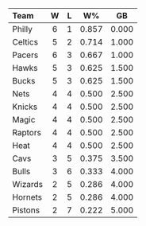 | Team                             |  W  |  L  |  W%   |  GB   |
|:---------------------------------|:---:|:---:|:-----:|:-----:|
| [](/r/sixers) Philly             |  6  |  1  | 0.857 | 0.000 |
| [](/r/bostonceltics) Celtics     |  5  |  2  | 0.714 | 1.000 |
| [](/r/pacers) Pacers             |  6  |  3  | 0.667 | 1.000 |
| [](/r/atlantahawks) Hawks        |  5  |  3  | 0.625 | 1.500 |
| [](/r/mkebucks) Bucks            |  5  |  3  | 0.625 | 1.500 |
| [](/r/gonets) Nets               |  4  |  4  | 0.500 | 2.500 |
| [](/r/nyknicks) Knicks           |  4  |  4  | 0.500 | 2.500 |
| [](/r/orlandomagic) Magic        |  4  |  4  | 0.500 | 2.500 |
| [](/r/torontoraptors) Raptors    |  4  |  4  | 0.500 | 2.500 |
| [](/r/heat) Heat                 |  4  |  4  | 0.500 | 2.500 |
| [](/r/clevelandcavs) Cavs        |  3  |  5  | 0.375 | 3.500 |
| [](/r/chicagobulls) Bulls        |  3  |  6  | 0.333 | 4.000 |
| [](/r/washingtonwizards) Wizards |  2  |  5  | 0.286 | 4.000 |
| [](/r/charlottehornets) Hornets  |  2  |  5  | 0.286 | 4.000 |
| [](/r/detroitpistons) Pistons    |  2  |  7  | 0.222 | 5.000 |